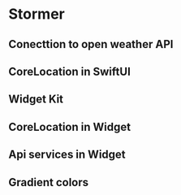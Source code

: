 # Stormer
## Conecttion to open weather API
## CoreLocation in SwiftUI
## Widget Kit 
## CoreLocation in Widget
## Api services in Widget
## Gradient colors
